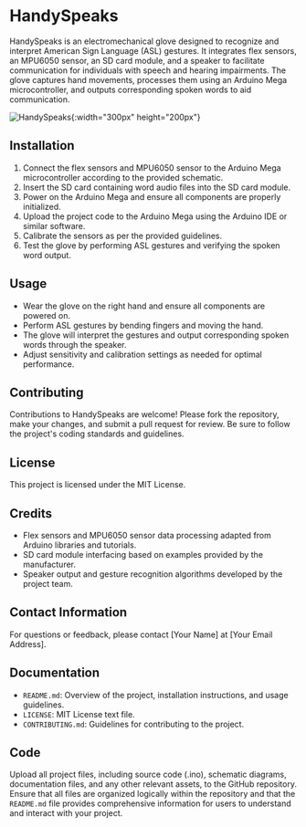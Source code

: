 # HandySpeaks

HandySpeaks is an electromechanical glove designed to recognize and interpret American Sign Language (ASL) gestures. It integrates flex sensors, an MPU6050 sensor, an SD card module, and a speaker to facilitate communication for individuals with speech and hearing impairments. The glove captures hand movements, processes them using an Arduino Mega microcontroller, and outputs corresponding spoken words to aid communication.

![HandySpeaks](https://nurturingmachines.files.wordpress.com/2024/04/img_2354.jpeg){:width="300px" height="200px"}

## Installation

1. Connect the flex sensors and MPU6050 sensor to the Arduino Mega microcontroller according to the provided schematic.
2. Insert the SD card containing word audio files into the SD card module.
3. Power on the Arduino Mega and ensure all components are properly initialized.
4. Upload the project code to the Arduino Mega using the Arduino IDE or similar software.
5. Calibrate the sensors as per the provided guidelines.
6. Test the glove by performing ASL gestures and verifying the spoken word output.

## Usage

- Wear the glove on the right hand and ensure all components are powered on.
- Perform ASL gestures by bending fingers and moving the hand.
- The glove will interpret the gestures and output corresponding spoken words through the speaker.
- Adjust sensitivity and calibration settings as needed for optimal performance.

## Contributing

Contributions to HandySpeaks are welcome! Please fork the repository, make your changes, and submit a pull request for review. Be sure to follow the project's coding standards and guidelines.

## License

This project is licensed under the MIT License.

## Credits

- Flex sensors and MPU6050 sensor data processing adapted from Arduino libraries and tutorials.
- SD card module interfacing based on examples provided by the manufacturer.
- Speaker output and gesture recognition algorithms developed by the project team.

## Contact Information

For questions or feedback, please contact [Your Name] at [Your Email Address].

## Documentation

- `README.md`: Overview of the project, installation instructions, and usage guidelines.
- `LICENSE`: MIT License text file.
- `CONTRIBUTING.md`: Guidelines for contributing to the project.

## Code

Upload all project files, including source code (.ino), schematic diagrams, documentation files, and any other relevant assets, to the GitHub repository. Ensure that all files are organized logically within the repository and that the `README.md` file provides comprehensive information for users to understand and interact with your project.
